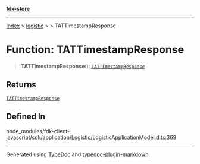 [**fdk-store**](../../../README.md)
***

[Index](../../../API.md) > [logistic](../../README.md) > [<internal>](../README.md) > TATTimestampResponse

# Function: TATTimestampResponse

> **TATTimestampResponse**(): [`TATTimestampResponse`](../type-aliases/type-alias.TATTimestampResponse.md)

## Returns

[`TATTimestampResponse`](../type-aliases/type-alias.TATTimestampResponse.md)

## Defined In

node\_modules/fdk-client-javascript/sdk/application/Logistic/LogisticApplicationModel.d.ts:369

***
Generated using [TypeDoc](https://typedoc.org/) and [typedoc-plugin-markdown](https://www.npmjs.com/package/typedoc-plugin-markdown)
